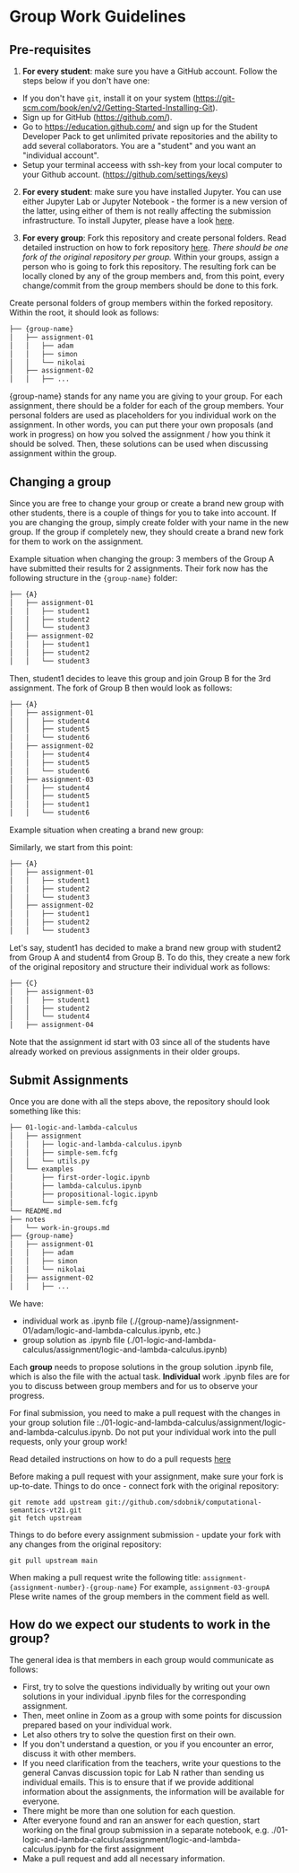 # Group Work Guidelines

## Pre-requisites

1. **For every student**: make sure you have a GitHub account.
Follow the steps below if you don't have one:
* If you don't have `git`, install it on your system (https://git-scm.com/book/en/v2/Getting-Started-Installing-Git).
* Sign up for GitHub (https://github.com/).
* Go to https://education.github.com/ and sign up for the Student Developer Pack to get unlimited private repositories and the ability to add several collaborators. You are a "student" and you want an "individual account".
* Setup your terminal acceess with ssh-key from your local computer to your Github account. (https://github.com/settings/keys)

2. **For every student**: make sure you have installed Jupyter.
You can use either Jupyter Lab or Jupyter Notebook - the former is a new version of the latter, using either of them is not really affecting the submission infrastructure.
To install Jupyter, please have a look [here](https://jupyter.org/install).

3. **For every group**: Fork this repository and create personal folders.
Read detailed instruction on how to fork repository [here](https://docs.github.com/en/github/getting-started-with-github/fork-a-repo).
*There should be one fork of the original repository per group.*
Within your groups, assign a person who is going to fork this repository.
The resulting fork can be locally cloned by any of the group members and, from this point, every change/commit from the group members should be done to this fork.

Create personal folders of group members within the forked repository.
Within the root, it should look as follows:

```bash
├── {group-name}
│   ├── assignment-01
│   │   ├── adam
│   │   ├── simon
│   │   └── nikolai
│   ├── assignment-02
│   │   ├── ...
```

{group-name} stands for any name you are giving to your group.
For each assignment, there should be a folder for each of the group members.
Your personal folders are used as placeholders for you individual work on the assignment.
In other words, you can put there your own proposals (and work in progress) on how you solved the assignment / how you think it should be solved.
Then, these solutions can be used when discussing assignment within the group.

## Changing a group

Since you are free to change your group or create a brand new group with other students, there is a couple of things for you to take into account.
If you are changing the group, simply create folder with your name in the new group.
If the group if completely new, they should create a brand new fork for them to work on the assignment.

Example situation when changing the group:
3 members of the Group A have submitted their results for 2 assignments.
Their fork now has the following structure in the ```{group-name}``` folder:

```bash
├── {A}
│   ├── assignment-01
│   │   ├── student1
│   │   ├── student2
│   │   └── student3
│   ├── assignment-02
│   │   ├── student1
│   │   ├── student2
│   │   └── student3
```

Then, student1 decides to leave this group and join Group B for the 3rd assignment.
The fork of Group B then would look as follows:

```bash
├── {A}
│   ├── assignment-01
│   │   ├── student4
│   │   ├── student5
│   │   └── student6
│   ├── assignment-02
│   │   ├── student4
│   │   ├── student5
│   │   └── student6
│   ├── assignment-03
│   │   ├── student4
│   │   ├── student5
│   │   ├── student1
│   │   └── student6
```

Example situation when creating a brand new group:

Similarly, we start from this point:

```bash
├── {A}
│   ├── assignment-01
│   │   ├── student1
│   │   ├── student2
│   │   └── student3
│   ├── assignment-02
│   │   ├── student1
│   │   ├── student2
│   │   └── student3
```

Let's say, student1 has decided to make a brand new group with student2 from Group A and student4 from Group B.
To do this, they create a new fork of the original repository and structure their individual work as follows:

```bash
├── {C}
│   ├── assignment-03
│   │   ├── student1
│   │   ├── student2
│   │   └── student4
│   ├── assignment-04
```

Note that the assignment id start with 03 since all of the students have already worked on previous assignments in their older groups.

## Submit Assignments

Once you are done with all the steps above, the repository should look something like this:

```bash
├── 01-logic-and-lambda-calculus
│   ├── assignment
│   │   ├── logic-and-lambda-calculus.ipynb
│   │   ├── simple-sem.fcfg
│   │   └── utils.py
│   └── examples
│       ├── first-order-logic.ipynb
│       ├── lambda-calculus.ipynb
│       ├── propositional-logic.ipynb
│       └── simple-sem.fcfg
└── README.md
├── notes
│   └── work-in-groups.md
├── {group-name}
│   ├── assignment-01
│   │   ├── adam
│   │   ├── simon
│   │   └── nikolai
│   ├── assignment-02
│   │   ├── ...
```

We have:
* individual work as .ipynb file (./{group-name}/assignment-01/adam/logic-and-lambda-calculus.ipynb, etc.)
* group solution as .ipynb file (./01-logic-and-lambda-calculus/assignment/logic-and-lambda-calculus.ipynb)

Each **group** needs to propose solutions in the group solution .ipynb file, which is also the file with the actual task.
**Individual** work .ipynb files are for you to discuss between group members and for us to observe your progress.

For final submission, you need to make a pull request with the changes in your group solution file :./01-logic-and-lambda-calculus/assignment/logic-and-lambda-calculus.ipynb.
Do not put your individual work into the pull requests, only your group work!

Read detailed instructions on how to do a pull requests [here](https://docs.github.com/en/github/collaborating-with-issues-and-pull-requests/creating-a-pull-request)

Before making a pull request with your assignment, make sure your fork is up-to-date.
Things to do once - connect fork with the original repository:
```
git remote add upstream git://github.com/sdobnik/computational-semantics-vt21.git
git fetch upstream
```
Things to do before every assignment submission - update your fork with any changes from the original repository:
```
git pull upstream main
```

When making a pull request write the following title:
```assignment-{assignment-number}-{group-name}```
For example, ```assignment-03-groupA```
Plese write names of the group members in the comment field as well.


## How do we expect our students to work in the group?

The general idea is that members in each group would communicate as follows:

- First, try to solve the questions individually by writing out your own solutions in your individual .ipynb files for the corresponding assignment.
- Then, meet online in Zoom as a group with some points for discussion prepared based on your individual work.
- Let also others try to solve the question first on their own.
- If you don't understand a question, or you if you encounter an error, discuss it with other members.
- If you need clarification from the teachers, write your questions to the general Canvas discussion topic for Lab N rather than sending us individual emails. This is to ensure that if we provide additional information about the assignments, the information will be available for everyone.
- There might be more than one solution for each question.
- After everyone found and ran an answer for each question, start working on the final group submission in a separate notebook, e.g. ./01-logic-and-lambda-calculus/assignment/logic-and-lambda-calculus.ipynb for the first assignment
- Make a pull request and add all necessary information.
